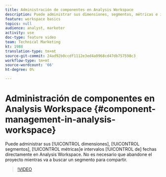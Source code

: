 ```yaml
---
title: Administración de componentes en Analysis Workspace
description: Puede administrar sus dimensiones, segmentos, métricas e intervalos de fechas directamente en Analysis Workspace. No es necesario que abandone el proyecto mientras va a buscar un segmento para compartir.
feature: workspace basics
topics: null
audience: analyst, marketer
activity: use
doc-type: feature video
team: Technical Marketing
kt: 1988
translation-type: tm+mt
source-git-commit: 24ad92b0ccdf1112e3ed4a0968cd47db757598c3
workflow-type: tm+mt
source-wordcount: '66'
ht-degree: 0%

---
```



# Administración de componentes en Analysis Workspace {#component-management-in-analysis-workspace}

Puede administrar sus [!UICONTROL dimensiones], [!UICONTROL segmentos], [!UICONTROL métricas]e intervalos [!UICONTROL de] fechas directamente en Analysis Workspace. No es necesario que abandone el proyecto mientras va a buscar un segmento para compartir.

>[!VIDEO](https://video.tv.adobe.com/v/24095/?quality=12)
